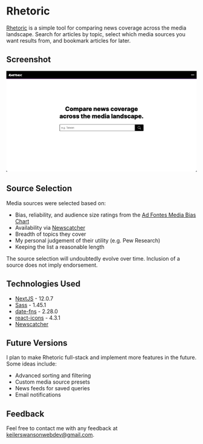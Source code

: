 # Rhetoric

[Rhetoric](https://happy-sinoussi-d8a6c3.netlify.app/) is a simple tool for comparing news coverage across the media landscape. Search for articles by topic, select which media sources you want results from, and bookmark articles for later.

## Screenshot

![Rhetoric landing page](/demo/landing.png)

## Source Selection

Media sources were selected based on:
- Bias, reliability, and audience size ratings from the [Ad Fontes Media Bias Chart](https://adfontesmedia.com/interactive-media-bias-chart/)
- Availability via [Newscatcher](https://newscatcherapi.com)
- Breadth of topics they cover
- My personal judgement of their utility (e.g. Pew Research)
- Keeping the list a reasonable length

The source selection will undoubtedly evolve over time. Inclusion of a source does not imply endorsement.

## Technologies Used
- [NextJS](https://nextjs.org/) - 12.0.7
- [Sass](https://sass-lang.com/) - 1.45.1
- [date-fns](https://date-fns.org/) - 2.28.0
- [react-icons](https://react-icons.github.io/react-icons/) - 4.3.1
- [Newscatcher](https://newscatcherapi.com/)

## Future Versions

I plan to make Rhetoric full-stack and implement more features in the future. Some ideas include:
- Advanced sorting and filtering
- Custom media source presets
- News feeds for saved queries
- Email notifications

## Feedback

Feel free to contact me with any feedback at keilerswansonwebdev@gmail.com.